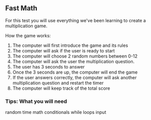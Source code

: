 ## Fast Math

For this test you will use everything we've been learning to create a multiplication game. 

How the game works: 
1. The computer will first introduce the game and its rules 
2. The computer will ask if the user is ready to start 
3. The computer will choose 2 random numbers between 0-12
4. The computer will ask the user the multiplication question. 
5. The user has 3 seconds to answer
6. Once the 3 seconds are up, the computer will end the game
7. If the user answers correctly, the computer will ask another multiplication question and restart the timer
8. The computer will keep track of the total score 

### Tips: What you will need 

random 
time 
math 
conditionals 
while loops
input
